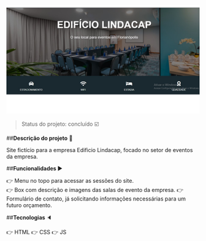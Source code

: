 <p align=center>
    <img src="./img/img-readme.JPG">
</p>

>Status do projeto: concluído :ballot_box_with_check:

##<strong>Descrição do projeto</strong> :page_facing_up:

Site fictício para a empresa Edificio Lindacap, focado no setor de eventos da empresa.

##<strong>Funcionalidades </strong> :arrow_forward:

:point_right: Menu no topo para acessar as sessões do site. <br>
:point_right: Box com descrição e imagens das salas de evento da empresa.
:point_right: Formulário de contato, já solicitando informações necessárias para um futuro orçamento.

##<strong>Tecnologias </strong> :speaker:

:point_right: HTML
:point_right: CSS
:point_right: JS
